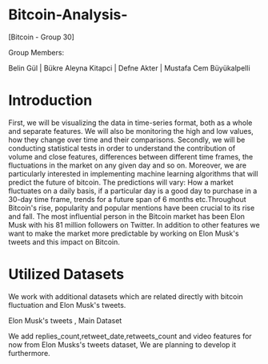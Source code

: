 # Bitcoin-Analysis-
[Bitcoin - Group 30] 

Group Members:

Belin Gül | 
Bükre Aleyna Kitapci |
Defne Akter | 
Mustafa Cem Büyükalpelli

# Introduction
First, we will be visualizing the data in time-series format, both as a whole and separate features. We will also be monitoring the high and low values, how they change over time and their comparisons. Secondly, we will be conducting statistical tests in order to understand the contribution of volume and close features, differences between different time frames, the fluctuations in the market on any given day and so on. Moreover, we are particularly interested in implementing machine learning algorithms that will predict the future of bitcoin. The predictions will vary: How a market fluctuates on a daily basis, if a particular day is a good day to purchase in a 30-day time frame, trends for a future span of 6 months etc.Throughout Bitcoin's rise, popularity and popular mentions have been crucial to its rise and fall. The most influential person in the Bitcoin market has been Elon Musk with his 81 million followers on Twitter. In addition to other features we want to make the market more predictable by working on Elon Musk's tweets and this impact on Bitcoin.

# Utilized Datasets
We work with additional datasets which are related directly with bitcoin fluctuation and Elon Musk's tweets.

Elon Musk's tweets , 
Main Dataset


We add replies_count,retweet_date,retweets_count and video features for now from Elon Musks's tweets dataset, We are planning to develop it furthermore.

